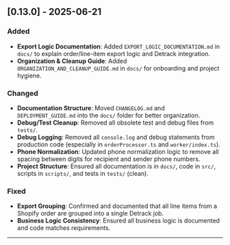 ## [0.13.0] - 2025-06-21

### Added
- **Export Logic Documentation**: Added `EXPORT_LOGIC_DOCUMENTATION.md` in `docs/` to explain order/line-item export logic and Detrack integration.
- **Organization & Cleanup Guide**: Added `ORGANIZATION_AND_CLEANUP_GUIDE.md` in `docs/` for onboarding and project hygiene.

### Changed
- **Documentation Structure**: Moved `CHANGELOG.md` and `DEPLOYMENT_GUIDE.md` into the `docs/` folder for better organization.
- **Debug/Test Cleanup**: Removed all obsolete test and debug files from `tests/`.
- **Debug Logging**: Removed all `console.log` and debug statements from production code (especially in `orderProcessor.ts` and `worker/index.ts`).
- **Phone Normalization**: Updated phone normalization logic to remove all spacing between digits for recipient and sender phone numbers.
- **Project Structure**: Ensured all documentation is in `docs/`, code in `src/`, scripts in `scripts/`, and tests in `tests/` (clean).

### Fixed
- **Export Grouping**: Confirmed and documented that all line items from a Shopify order are grouped into a single Detrack job.
- **Business Logic Consistency**: Ensured all business logic is documented and code matches requirements.

--- 